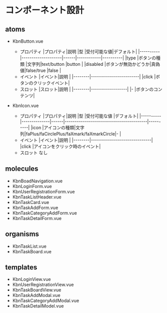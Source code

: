 # コンポーネント設計

## atoms

- KbnButton.vue

  - プロパティ
    |プロパティ|説明 |型 |受付可能な値|デフォルト|
    |----------|--------------------|------|------------|----------|
    |type |ボタンの種類 |文字列|text/button |button |
    |disabled |ボタンが無効かどうか|真偽値|false/true |false |
  - イベント
    |イベント|説明 |
    |--------|------------------------|
    |click |ボタンのクリックイベント|
  - スロット
    |スロット|説明 |
    |--------|------------------|
    |- |ボタンのコンテンツ|

- KbnIcon.vue
  - プロパティ
    |プロパティ|説明 |型 |受付可能な値 |デフォルト|
    |----------|--------------|------|-----------------------------------------|----------|
    |icon |アイコンの種類|文字列|faPlus/faCirclePlus/faXmark/faXmarkCircle|- |
  - イベント
    |イベント|説明 |
    |--------|------------------------------|
    |click |アイコンをクリック時のイベント|
  - スロット
    なし

## molecules

- KbnBoadNavigation.vue
- KbnLoginForm.vue
- KbnUserRegistrationForm.vue
- KbnTaskListHeader.vue
- KbnTaskCard.vue
- KbnTaskAddForm.vue
- KbnTaskCategoryAddForm.vue
- KbnTaskDetailForm.vue

## organisms

- KbnTaskList.vue
- KbnTaskBoard.vue

## templates

- KbnLoginView.vue
- KbnUserRegistrationView.vue
- KbnTaskBoardView.vue
- KbnTaskAddModal.vue
- KbnTaskCategoryAddModal.vue
- KbnTaskDetailModel.vue
